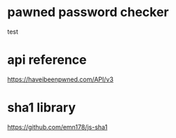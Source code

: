 # pawned password checker
test
# api reference 
https://haveibeenpwned.com/API/v3
# sha1 library
https://github.com/emn178/js-sha1
